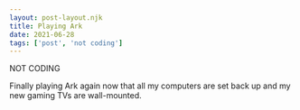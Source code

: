 ```yaml
---
layout: post-layout.njk
title: Playing Ark
date: 2021-06-28
tags: ['post', 'not coding']
---
```

<!-- Excerpt Start -->
NOT CODING
<!-- Excerpt End -->

Finally playing Ark again now that all my computers are set back up and my new gaming TVs are wall-mounted.
